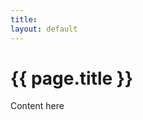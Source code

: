 ```yaml
---
title: 
layout: default
---
```

# {{ page.title }}

Content here

<!-- using jekyll with markdown -->